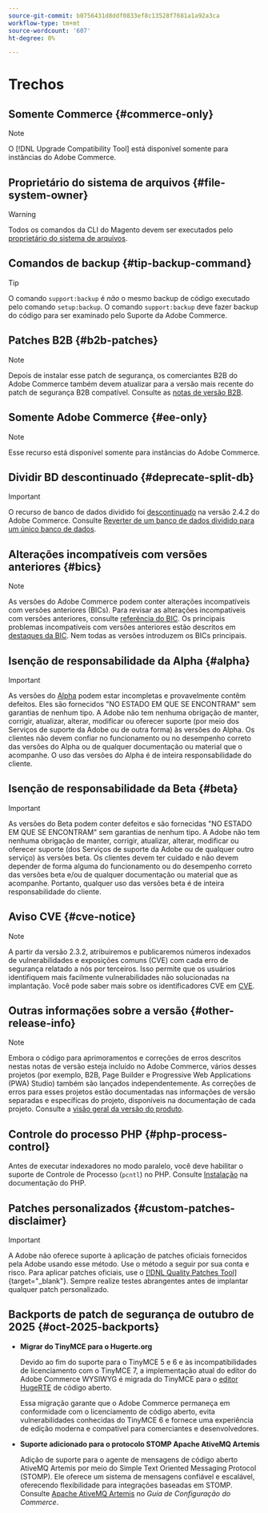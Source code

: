```yaml
---
source-git-commit: b0756431d8ddf0833ef8c13528f7681a1a92a3ca
workflow-type: tm+mt
source-wordcount: '607'
ht-degree: 0%

---
```

# Trechos

## Somente Commerce {#commerce-only}

>[!NOTE]
>
>O [!DNL Upgrade Compatibility Tool] está disponível somente para instâncias do Adobe Commerce.

<!-- Configuration guide snippets -->

## Proprietário do sistema de arquivos {#file-system-owner}

>[!WARNING]
>
>Todos os comandos da CLI do Magento devem ser executados pelo [proprietário do sistema de arquivos](/help/configuration/cli/config-cli.md#prerequisites).

## Comandos de backup {#tip-backup-command}

>[!TIP]
>
>O comando `support:backup` é _não_ o mesmo backup de código executado pelo comando `setup:backup`. O comando `support:backup` deve fazer backup do código para ser examinado pelo Suporte da Adobe Commerce.

## Patches B2B {#b2b-patches}

>[!NOTE]
>
>Depois de instalar esse patch de segurança, os comerciantes B2B do Adobe Commerce também devem atualizar para a versão mais recente do patch de segurança B2B compatível. Consulte as [notas de versão B2B](https://experienceleague.adobe.com/en/docs/commerce-admin/b2b/release-notes).

## Somente Adobe Commerce {#ee-only}

>[!NOTE]
>
>Esse recurso está disponível somente para instâncias do Adobe Commerce.

## Dividir BD descontinuado {#deprecate-split-db}

>[!IMPORTANT]
>
>O recurso de banco de dados dividido foi [descontinuado](https://community.magento.com/t5/Magento-DevBlog/Deprecation-of-Split-Database-in-Magento-Commerce/ba-p/465187?_ga=2.128934671.2024864496.1657558157-1596100530.1657558157) na versão 2.4.2 do Adobe Commerce. Consulte [Reverter de um banco de dados dividido para um único banco de dados](/help/configuration/storage/revert-split-database.md).

<!-- End of Configuration guide snippets -->

## Alterações incompatíveis com versões anteriores {#bics}

>[!NOTE]
>
>As versões do Adobe Commerce podem conter alterações incompatíveis com versões anteriores (BICs). Para revisar as alterações incompatíveis com versões anteriores, consulte [referência do BIC](https://developer.adobe.com/commerce/php/development/backward-incompatible-changes/reference/). Os principais problemas incompatíveis com versões anteriores estão descritos em [destaques da BIC](https://developer.adobe.com/commerce/php/development/backward-incompatible-changes/). Nem todas as versões introduzem os BICs principais.

## Isenção de responsabilidade da Alpha {#alpha}

>[!IMPORTANT]
>
>As versões do [Alpha](/help/release/versioning-policy.md#alpha-patch-release) podem estar incompletas e provavelmente contêm defeitos. Eles são fornecidos &quot;NO ESTADO EM QUE SE ENCONTRAM&quot; sem garantias de nenhum tipo. A Adobe não tem nenhuma obrigação de manter, corrigir, atualizar, alterar, modificar ou oferecer suporte (por meio dos Serviços de suporte da Adobe ou de outra forma) às versões do Alpha. Os clientes não devem confiar no funcionamento ou no desempenho correto das versões do Alpha ou de qualquer documentação ou material que o acompanhe. O uso das versões do Alpha é de inteira responsabilidade do cliente.

## Isenção de responsabilidade da Beta {#beta}

>[!IMPORTANT]
>
>As versões do Beta podem conter defeitos e são fornecidas &quot;NO ESTADO EM QUE SE ENCONTRAM&quot; sem garantias de nenhum tipo. A Adobe não tem nenhuma obrigação de manter, corrigir, atualizar, alterar, modificar ou oferecer suporte (dos Serviços de suporte da Adobe ou de qualquer outro serviço) às versões beta. Os clientes devem ter cuidado e não devem depender de forma alguma do funcionamento ou do desempenho correto das versões beta e/ou de qualquer documentação ou material que as acompanhe. Portanto, qualquer uso das versões beta é de inteira responsabilidade do cliente.

## Aviso CVE {#cve-notice}

>[!NOTE]
>
>A partir da versão 2.3.2, atribuiremos e publicaremos números indexados de vulnerabilidades e exposições comuns (CVE) com cada erro de segurança relatado a nós por terceiros. Isso permite que os usuários identifiquem mais facilmente vulnerabilidades não solucionadas na implantação. Você pode saber mais sobre os identificadores CVE em [CVE](https://cve.mitre.org/).

## Outras informações sobre a versão {#other-release-info}

>[!NOTE]
>
>Embora o código para aprimoramentos e correções de erros descritos nestas notas de versão esteja incluído no Adobe Commerce, vários desses projetos (por exemplo, B2B, Page Builder e Progressive Web Applications (PWA) Studio) também são lançados independentemente. As correções de erros para esses projetos estão documentadas nas informações de versão separadas e específicas do projeto, disponíveis na documentação de cada projeto. Consulte a [visão geral da versão do produto](/help/release/release-notes/overview.md).

## Controle do processo PHP {#php-process-control}

Antes de executar indexadores no modo paralelo, você deve habilitar o suporte de Controle de Processo (`pcntl`) no PHP. Consulte [Instalação](https://www.php.net/manual/en/pcntl.installation.php) na documentação do PHP.

## Patches personalizados {#custom-patches-disclaimer}

>[!IMPORTANT]
>
>A Adobe não oferece suporte à aplicação de patches oficiais fornecidos pela Adobe usando esse método. Use o método a seguir por sua conta e risco. Para aplicar patches oficiais, use o [[!DNL Quality Patches Tool]](https://experienceleague.adobe.com/tools/commerce-quality-patches/index.html){target="_blank"}. Sempre realize testes abrangentes antes de implantar qualquer patch personalizado.

## Backports de patch de segurança de outubro de 2025 {#oct-2025-backports}

<!--These fixes were backported to 2.4.8-pe, 2.4.7-p8, and 2.4.6-p13-->

* **Migrar do TinyMCE para o Hugerte.org**

  Devido ao fim do suporte para o TinyMCE 5 e 6 e às incompatibilidades de licenciamento com o TinyMCE 7, a implementação atual do editor do Adobe Commerce WYSIWYG é migrada do TinyMCE para o [editor HugeRTE](https://hugerte.org/) de código aberto.

  Essa migração garante que o Adobe Commerce permaneça em conformidade com o licenciamento de código aberto, evita vulnerabilidades conhecidas do TinyMCE 6 e fornece uma experiência de edição moderna e compatível para comerciantes e desenvolvedores.

* **Suporte adicionado para o protocolo STOMP Apache AtiveMQ Artemis**

  Adição de suporte para o agente de mensagens de código aberto AtiveMQ Artemis por meio do Simple Text Oriented Messaging Protocol (STOMP). Ele oferece um sistema de mensagens confiável e escalável, oferecendo flexibilidade para integrações baseadas em STOMP. Consulte [Apache AtiveMQ Artemis](https://experienceleague.adobe.com/en/docs/commerce-operations/configuration-guide/message-queues/message-queue-framework#apache-activemq-artemis-stomp) no *Guia de Configuração do Commerce*.


